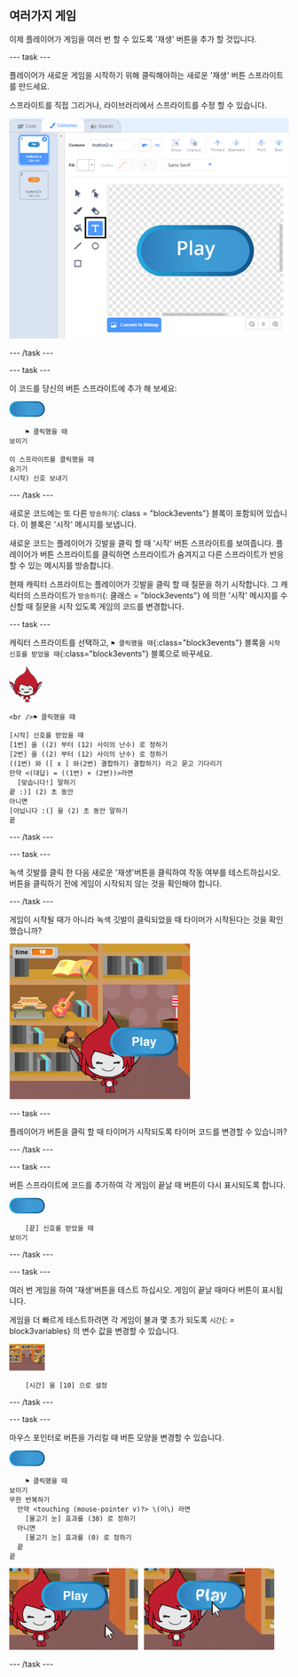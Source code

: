 ## 여러가지 게임

이제 플레이어가 게임을 여러 번 할 수 있도록 '재생' 버튼을 추가 할 것입니다.

\--- task \---

플레이어가 새로운 게임을 시작하기 위해 클릭해야하는 새로운 '재생' 버튼 스프라이트를 만드세요.

스프라이트를 직접 그리거나, 라이브러리에서 스프라이트를 수정 할 수 있습니다.

![재생 버튼 그림](images/brain-play.png)

\--- /task \---

\--- task \---

이 코드를 당신의 버튼 스프라이트에 추가 해 보세요:

![버튼 스프라이트](images/button-sprite.png)

```blocks3
    ⚑ 클릭했을 때
보이기

이 스프라이트를 클릭했을 때
숨기기
(시작) 신호 보내기
```

\--- /task \---

새로운 코드에는 또 다른 `방송하기`{: class = "block3events"} 블록이 포함되어 있습니다. 이 블록은 '시작' 메시지를 보냅니다.

새로운 코드는 플레이어가 깃발을 클릭 할 때 '시작' 버튼 스프라이트를 보여줍니다. 플레이어가 버튼 스프라이트를 클릭하면 스프라이트가 숨겨지고 다른 스프라이트가 반응 할 수 있는 메시지를 방송합니다.

현재 캐릭터 스프라이트는 플레이어가 깃발을 클릭 할 때 질문을 하기 시작합니다. 그 캐릭터의 스프라이트가 `방송하기`{: 클래스 = "block3events"} 에 의한 '시작' 메시지를 수신할 때 질문을 시작 있도록 게임의 코드를 변경합니다.

\--- task \---

캐릭터 스프라이트를 선택하고, `⚑ 클릭했을 때`{:class="block3events"} 블록을 `시작 신호를 받았을 때`{:class="block3events"} 블록으로 바꾸세요.

![캐릭터 스프라이트](images/giga-sprite.png)

```blocks3
<br />⚑ 클릭했을 때

[시작] 신호를 받았을 때
[1번] 을 ((2) 부터 (12) 사이의 난수) 로 정하기
[2번] 을 ((2) 부터 (12) 사이의 난수) 로 정하기
((1번) 와 ([ x ] 와(2번) 결합하기) 결합하기) 라고 묻고 기다리기
만약 <(대답) = ((1번) × (2번))>라면 
  [맞습니다!] 말하기
끝 :)] (2) 초 동안
아니면
[아닙니다 :(] 을 (2) 초 동안 말하기
끝
```

\--- /task \---

\--- task \---

녹색 깃발를 클릭 한 다음 새로운 '재생'버튼을 클릭하여 작동 여부를 테스트하십시오. 버튼을 클릭하기 전에 게임이 시작되지 않는 것을 확인해야 합니다.

\--- /task \---

게임이 시작될 때가 아니라 녹색 깃발이 클릭되었을 때 타이머가 시작된다는 것을 확인했습니까?

![타이머 시작됨](images/brain-timer-bug.png)

\--- task \---

플레이어가 버튼을 클릭 할 때 타이머가 시작되도록 타이머 코드를 변경할 수 있습니까?

\--- /task \---

\--- task \---

버튼 스프라이트에 코드를 추가하여 각 게임이 끝날 때 버튼이 다시 표시되도록 합니다.

![버튼 스프라이트](images/button-sprite.png)

```blocks3
    [끝] 신호를 받았을 때
보이기
```

\--- /task \---

\--- task \---

여러 번 게임을 하여 '재생'버튼을 테스트 하십시오. 게임이 끝날 때마다 버튼이 표시됩니다.

게임을 더 빠르게 테스트하려면 각 게임이 불과 몇 초가 되도록 `시간`{: = block3variables} 의 변수 값을 변경할 수 있습니다.

![무대](images/stage-sprite.png)

```blocks3
    [시간] 을 [10] 으로 설정
```

\--- /task \---

\--- task \---

마우스 포인터로 버튼을 가리킬 때 버튼 모양을 변경할 수 있습니다.

![버튼](images/button-sprite.png)

```blocks3
    ⚑ 클릭했을 때
보이기
무한 반복하기 
  만약 <touching (mouse-pointer v)?> \(이\) 라면 
    [물고기 눈] 효과를 (30) 로 정하기
  아니면 
    [물고기 눈] 효과를 (0) 로 정하기
  끝
끝
```

![스크린샷](images/brain-fisheye.png)

\--- /task \---